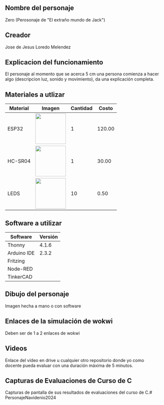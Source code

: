 ## Nombre del personaje
Zero (Perosonaje de "El extraño mundo de Jack")
## Creador
Jose de Jesus Loredo Melendez
## Explicacion del funcionamiento
El personaje al momento que se acerca 5 cm una persona comienza a hacer algo (descripcion luz, sonido y movimiento), da una explicación completa.

## Materiales a utlizar
|Material|Imagen|Cantidad|Costo|
|--|--|--|--|
|ESP32|<img src="https://github.com/user-attachments/assets/0d280367-493e-4f7c-a587-36e1f822116b" width="100"/>|1|120.00|
|HC-SR04|<img src="https://github.com/user-attachments/assets/e8f3a364-83e3-4194-9eb1-15547012fb1b" width="100" />|1|30.00|
|LEDS|<img src="https://github.com/user-attachments/assets/6028507d-a702-4604-a51d-fe80195e67e4" width="100"/>|10|0.50|

## Software a utilizar
|Software|Versión|
|--|--|
|Thonny|4.1.6|
|Arduino IDE|2.3.2|
|Fritzing||
|Node-RED||
|TinkerCAD||

## Dibujo del personaje
Imagen hecha a mano o con software

## Enlaces de la simulación de wokwi
Deben ser de 1 a 2 enlaces de wokwi

## Videos
Enlace del vídeo en drive u cualquier otro repositorio donde yo como docente pueda evaluar con una duración máxima de 5 minutos.

## Capturas de Evaluaciones de Curso de C
Capturas de pantalla de sus resultados de evaluaciones del curso de C.# PersonajeNavidenio2024

